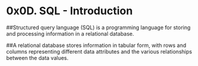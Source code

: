 # 0x0D. SQL - Introduction

##Structured query language (SQL) is a programming language for storing and processing information in a relational database.

##A relational database stores information in tabular form, with rows and columns representing different data attributes and the various relationships between the data values.
